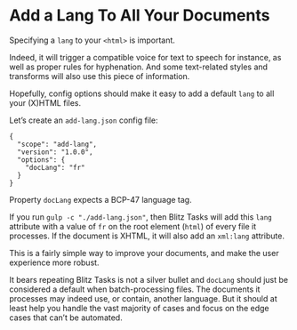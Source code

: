 # Add a Lang To All Your Documents

Specifying a `lang` to your `<html>` is important. 

Indeed, it will trigger a compatible voice for text to speech for instance, as well as proper rules for hyphenation. And some text-related styles and transforms will also use this piece of information.

Hopefully, config options should make it easy to add a default `lang` to all your (X)HTML files.

Let’s create an `add-lang.json` config file:

```
{
  "scope": "add-lang",
  "version": "1.0.0",
  "options": {
    "docLang": "fr"
  }
}
```

Property `docLang` expects a BCP-47 language tag. 

If you run `gulp -c "./add-lang.json"`, then Blitz Tasks will add this `lang` attribute with a value of `fr` on the root element (`html`) of every file it processes. If the document is XHTML, it will also add an `xml:lang` attribute.

This is a fairly simple way to improve your documents, and make the user experience more robust.

It bears repeating Blitz Tasks is not a silver bullet and `docLang` should just be considered a default when batch-processing files. The documents it processes may indeed use, or contain, another language. But it should at least help you handle the vast majority of cases and focus on the edge cases that can’t be automated.